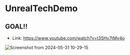 # UnrealTechDemo

## GOAL!!
- Link: https://www.youtube.com/watch?v=t35Hv7tMv4o

![Screenshot from 2024-05-31 10-29-15](https://github.com/ubuntunux/UnrealTechDemo/assets/16193695/973898b4-41a9-4779-bb9f-20a69e2267f1)

